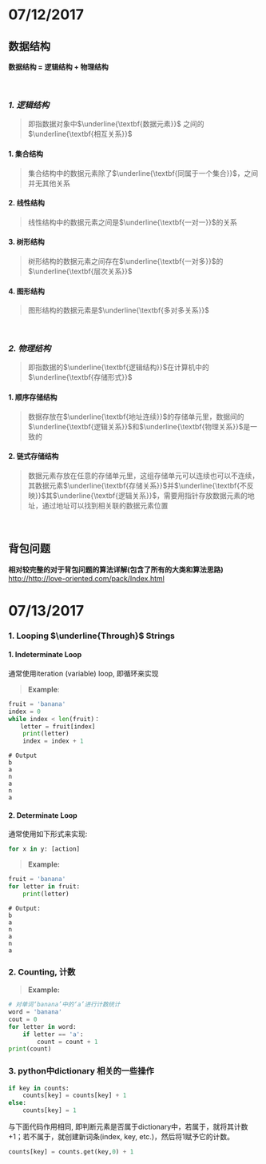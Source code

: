 # 07/12/2017
## 数据结构
**数据结构 = 逻辑结构 + 物理结构**

</br>

### _1. 逻辑结构_</br>
>即指数据对象中$\underline{\textbf{数据元素}}$ 之间的$\underline{\textbf{相互关系}}$

#### 1. 集合结构</br>
>集合结构中的数据元素除了$\underline{\textbf{同属于一个集合}}$，之间并无其他关系

#### 2. 线性结构</br>
>线性结构中的数据元素之间是$\underline{\textbf{一对一}}$的关系

#### 3. 树形结构</br>
>树形结构的数据元素之间存在$\underline{\textbf{一对多}}$的$\underline{\textbf{层次关系}}$

#### 4. 图形结构</br>
>图形结构的数据元素是$\underline{\textbf{多对多关系}}$

</br>

### _2. 物理结构_</br>
>即指数据的$\underline{\textbf{逻辑结构}}$在计算机中的$\underline{\textbf{存储形式}}$

#### 1. 顺序存储结构</br>
>数据存放在$\underline{\textbf{地址连续}}$的存储单元里，数据间的$\underline{\textbf{逻辑关系}}$和$\underline{\textbf{物理关系}}$是一致的

#### 2. 链式存储结构</br>
>数据元素存放在任意的存储单元里，这组存储单元可以连续也可以不连续，其数据元素$\underline{\textbf{存储关系}}$并$\underline{\textbf{不反映}}$其$\underline{\textbf{逻辑关系}}$，需要用指针存放数据元素的地址，通过地址可以找到相关联的数据元素位置

</br>

## 背包问题</br>
__相对较完整的对于背包问题的算法详解(包含了所有的大类和算法思路)__</br>
 <http://http://love-oriented.com/pack/Index.html>

# 07/13/2017
### 1. Looping $\underline{Through}$ Strings
#### 1. Indeterminate Loop
通常使用iteration (variable) loop, 即循环来实现
>__Example__:
```python
fruit = 'banana'
index = 0
while index < len(fruit)：
　　letter = fruit[index]
    print(letter)
    index = index + 1
```
```
# Output
b
a
n
a
n
a
```
#### 2. Determinate Loop
通常使用如下形式来实现:
```python
for x in y: [action]
``` 
>__Example:__
```python
fruit = 'banana'
for letter in fruit:
    print(letter)
```
```
# Output:
b
a
n
a
n
a
```

### 2. Counting, 计数
>__Example:__
```python
# 对单词‘banana’中的‘a’进行计数统计
word = 'banana'
cout = 0
for letter in word:
    if letter == 'a':
        count = count + 1
print(count)
```

### 3. python中dictionary 相关的一些操作
```python
if key in counts:
    counts[key] = counts[key] + 1
else:
    counts[key] = 1
```
与下面代码作用相同, 即判断元素是否属于dictionary中，若属于，就将其计数+1；若不属于，就创建新词条(index, key, etc.)，然后将1赋予它的计数。
```python
counts[key] = counts.get(key,0) + 1
```


